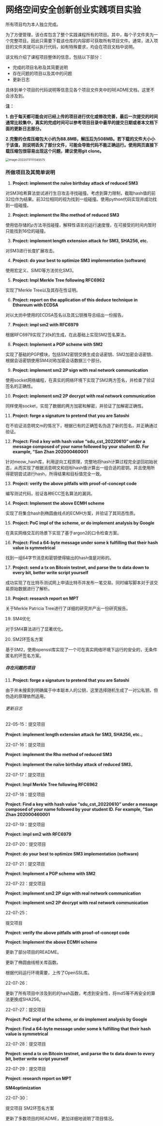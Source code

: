 # 网络空间安全创新创业实践项目实验

所有项目均为本人独立完成。

为了方便管理，该仓库包含了整个实践课程所有的项目。其中，每个子文件夹为一个完整项目。因此只需要下载该仓库的内容即可获取所有项目文件。通常，进入项目的文件夹就可以执行代码，如有特殊要求，均会在项目文档中说明。

该文档介绍了课程项目整体的信息，包括以下部分：

- 完成的项目名称及其简要说明
- 存在问题的项目以及其中的问题
- 更新日志

具体到单个项目的代码说明等信息见各个项目文件夹中的README文档，这里不会涉及到。

**注：**

**1. 由于每天都可能会对已经上传的项目进行优化或修改完善，最后一次提交的时间通常比较集中，真实的完成时间可以参考项目目录中最早的提交日期或者本文档下面的更新日志部分。**

**2.完整的仓库压缩包大小约为88.8MB，解压后为508MB。若下载的文件大小小于该值，则说明丢失了部分文件，可能会导致代码不能正确运行。使用网页直接下载压缩包很容易出现这个问题，建议使用git clone。**

<img src="./size.png" alt="image-20220731111345575" style="zoom: 67%;" />

### 所做项目及其简单说明

1. **Project: implement the naïve birthday attack of reduced SM3**

对SM3哈希算法尝试进行生日攻击寻找碰撞。考虑到算力限制，截取hash值的前32位作为结果。前32位相同的视为找到一组碰撞。使用python代码实现并成功找到一组碰撞。

2. **Project: implement the Rho method of reduced SM3**

使用低存储的$\rho$方法寻找碰撞，解释性语言的运行速度慢，在可接受的时间内暂时只能找到16位的碰撞。

3. **Project: implement length extension attack for SM3, SHA256, etc.**

对SM3进行长度扩展攻击。

4. **Project: do your best to optimize SM3 implementation (software)**

使用宏定义、SIMD等方法优化SM3。

5. **Project: Impl Merkle Tree following RFC6962**

实现了Merkle Tree以及其存在性证明。

6. **Project: report on the application of this deduce technique in Ethereum with ECDSA**

对以太坊中使用的ECDSA签名以及其公钥推导总结出一份报告。

7. **Project: impl sm2 with RFC6979**

根据RFC6979实现了对k的生成，在此基础上实现SM2签名算法。

8. **Project: Implement a PGP scheme with SM2**

实现了基础的PGP模块，包括SM2密钥交换生成会话密钥、SM2加密会话密钥、根据会话密钥使用SM4对称加密会话数据三个部分。

9. **Project: implement sm2 2P sign with real network communication**

使用socket网络编程，在真实的网络环境下实现了SM2两方签名，并检查了验证签名的正确性。

10. **Project: implement sm2 2P decrypt with real network communication**

同样使用socket，实现了数据的两方加密和解密，并验证了加解密正确性。

11. **Project: forge a signature to pretend that you are Satoshi**

在不验证消息明文m的情况下，根据已有的正确签名伪造了新的签名，并正确通过验证。

12. **Project: Find a key with hash value “sdu_cst_20220610” under a message composed of your name followed by your student ID. For example, “San Zhan 202000460001**

针对meow_hash库，利用逆向工程原理，完整地将hash计算过程完全逆回初始状态，从而实现了根据消息明文和目标hash值计算出一组合适的密钥。并且使用所得密钥尝试进行hash，所得结果和目标值完全一致。

13. **Project: verify the above pitfalls with proof-of-concept code**

编写测试代码，验证各种ECC签名算法的漏洞。

14. **Project: Implement the above ECMH scheme**

实现了将集合hash到椭圆曲线点的ECMH方案，并验证了其同态性质。

15. **Project: PoC impl of the scheme, or do implement analysis by Google**

在真实网络交互的场景下实现了基于argon2的口令检查方案。

16. **Project: Find a 64-byte message under some k fulfilling that their hash value is symmetrical**

找到一组64字节消息和密钥使得输出的hash值是对称的。

17. **Project: send a tx on Bitcoin testnet, and parse the tx data down to every bit, better write script yourself**

成功实现了在比特币测试网上申请比特币并发布一笔交易。同时编写脚本对于该交易原始数据进行了解析。

18. **Project: research report on MPT**

关于Merkle Patricia Tree进行了详细的研究并产出一份研究报告。

19. SM4优化

对于SM4算法进行了显著优化。

20. SM2环签名方案

基于SM2，使用openssl库实现了一个可在真实网络环境下运行的安全的，无条件匿名的环签名方案。

##### 存在问题的项目

11. **Project: forge a signature to pretend that you are Satoshi**

由于并未搜索到明确属于中本聪本人的公钥，这里选择随机生成了一对公私钥，但伪造的原理依然适用。

###### 更新日志

22-05-15：提交项目

**Project: implement length extension attack for SM3, SHA256, etc.**。

22-07-16：提交项目

**Project: implement the Rho method of reduced SM3**

**Project: implement the naïve birthday attack of reduced SM3**。

22-07-17：提交项目

**Project: Impl Merkle Tree following RFC6962**

22-07-18：提交项目

**Project: Find a key with hash value “sdu_cst_20220610” under a message composed of your name followed by your student ID. For example, “San Zhan 202000460001**

22-07-19：提交项目

**Project: impl sm2 with RFC6979**

22-07-20：提交项目

**Project: do your best to optimize SM3 implementation (software)**

22-07-21：提交项目

**Project: Implement a PGP scheme with SM2**

22-07-22：提交项目

**Project: implement sm2 2P sign with real network communication**

**Project: implement sm2 2P decrypt with real network communication**

22-07-25：

提交项目

**Project: verify the above pitfalls with proof-of-concept code**

**Project: Implement the above ECMH scheme**

更新了部分项目的README。

更新了椭圆曲线相关库函数。

根据代码运行环境需要，上传了OpenSSL库。

22-07-26：

更新了所有项目中涉及到的的hash函数，考虑到安全性，将md5等不再安全的算法更换成SHA256。

22-07-27：提交项目

**Project: PoC impl of the scheme, or do implement analysis by Google**

**Project: Find a 64-byte message under some k fulfilling that their hash value is symmetrical**

22-07-28：提交项目

**Project: send a tx on Bitcoin testnet, and parse the tx data down to every bit, better write script yourself**

22-07-29：提交项目

**Project: research report on MPT**

**SM4optimization**

22-07-30：

提交项目 SM2环签名方案

更新了多数项目的README，更加详细地说明了项目情况。
